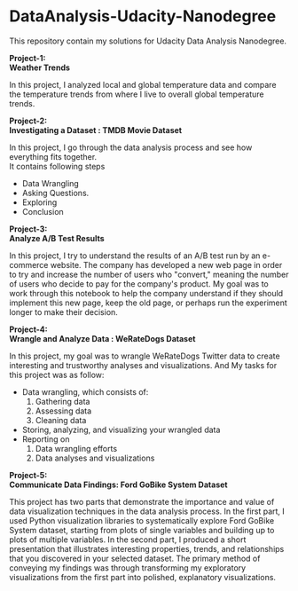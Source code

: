 # DataAnalysis-Udacity-Nanodegree

This repository contain my solutions for Udacity Data Analysis Nanodegree.

<b> Project-1:  
Weather Trends </b>

In this project, I analyzed local and global temperature data and compare the temperature trends from where I live to overall global temperature trends.

<b> Project-2:  
Investigating a Dataset : TMDB Movie Dataset </b>

In this project, I go through the data analysis process and see how everything fits together.  
It contains following steps
- Data Wrangling 
- Asking Questions.
- Exploring
- Conclusion

<b> Project-3:  
Analyze A/B Test Results </b>

In this project, I try to understand the results of an A/B test run by an e-commerce website. The company has developed a new web page in order to try and increase the number of users who "convert," meaning the number of users who decide to pay for the company's product. My goal was to work through this notebook to help the company understand if they should implement this new page, keep the old page, or perhaps run the experiment longer to make their decision.

<b> Project-4:  
Wrangle and Analyze Data : WeRateDogs Dataset</b>

In this project, my goal was to wrangle WeRateDogs Twitter data to create interesting and trustworthy analyses and visualizations.
And My tasks for this project was as follow:

- Data wrangling, which consists of:  
    1) Gathering data  
    2) Assessing data  
    3) Cleaning data  
- Storing, analyzing, and visualizing your wrangled data  
- Reporting on  
    1) Data wrangling efforts  
    2) Data analyses and visualizations  
    

<b> Project-5:  
Communicate Data Findings: Ford GoBike System Dataset </b>

This project has two parts that demonstrate the importance and value of data visualization techniques in the data analysis process. In the first part, I used Python visualization libraries to systematically explore Ford GoBike System dataset, starting from plots of single variables and building up to plots of multiple variables. In the second part, I produced a short presentation that illustrates interesting properties, trends, and relationships that you discovered in your selected dataset. The primary method of conveying my findings was through transforming my exploratory visualizations from the first part into polished, explanatory visualizations.



